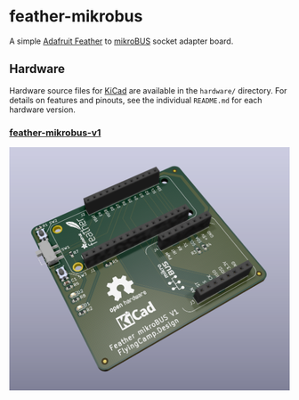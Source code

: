# feather-mikrobus
A simple [Adafruit Feather](https://www.adafruit.com/feather) to [mikroBUS](https://www.mikroe.com/mikrobus) socket adapter board.

## Hardware

Hardware source files for [KiCad](https://kicad-pcb.org/) are available in the `hardware/` directory.  For details on features and pinouts, see the individual `README.md` for each hardware version.

### [feather-mikrobus-v1](hardware/feather-mikrobus-v1/)

![](hardware/feather-mikrobus-v1/images/feather-mikrobus-v1.png)